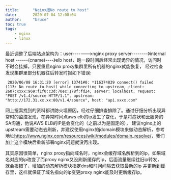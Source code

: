 ```yaml
---
title:      "Nginx报No route to host"
date:       2020-07-04 12:00:04
author:     "bruce"
toc: true
tags:
    - nginx
    - linux
---
```



最近调整了后端站点架构为：user------->nginx proxy server--------》internal host ------(cname)----》elb host，跑一段时间后经常出现诡异的情况，访问时不时会挂掉，只要重启nginx proxy集群里所有机器的nginx就能恢复，
经过检查发现集群里部分机器往后转发时报如下错误:

```
 2020/06/08 16:31:20 [error] 13741#0: *116374839 connect() failed (113: No route to host) while connecting to upstream, client: 2607:xxxx:969:f1f0:c3d:70ec:178f:fd24, server: localhost, request: "POST /v1.4/source HTTP/1.1", upstream: "http://172.31.xx.xx:80/v1.4/source", host: "api.xxxx.com"
```

网上搜索找到的资料都讲防火墙原因，经过仔细排查排除了。通过仔细分析出现异常时的监控发现，在异常时间点aws elb的ip发生了变化，于是将症状和云服务的SA沟通，他说AWS ELB的IP是会变化的（之前以为是固定的），
建议nginx上的upstream需要动态去刷新，并建议使用nginx的jdomain模块来做动态解析，参考地址<https://www.nginx.com/resources/wiki/modules/domain_resolve/>，我们加上这个模块后重新部署nginx问题就没再出现。

其实原因很简单，nginx proxy指向域名时，nginx会缓存域名解析到的ip，如果域名对应的ip改变了而proxy nginx又没刷新缓存的ip，后面流量继续往旧ip转发，就会报错了，增加的动态解析模块指定dns和时间间隔去获取最新的ip
并更新到缓存里，这样就保证了域名指向的ip变更proxy nginx能及时更新缓存ip。

